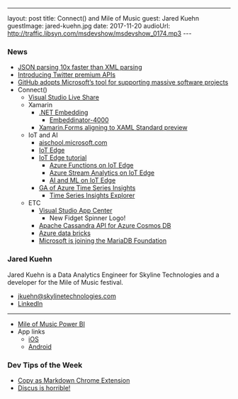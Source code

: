 ---
layout: post
title: Connect() and Mile of Music
guest:  Jared Kuehn
guestImage: jared-kuehn.jpg
date: 2017-11-20
audioUrl: http://traffic.libsyn.com/msdevshow/msdevshow_0174.mp3
--- 

### News

 - [JSON parsing 10x faster than XML parsing](https://blogs.msdn.microsoft.com/sqlserverstorageengine/2017/11/13/json-parsing-10x-faster-than-xml-parsing/)
 - [Introducing Twitter premium APIs](https://blog.twitter.com/developer/en_us/topics/tools/2017/introducing-twitter-premium-apis.html)
 - [GitHub adopts Microsoft’s tool for supporting massive software projects](https://venturebeat.com/2017/11/15/github-adopts-microsofts-tool-for-supporting-massive-software-projects/)
 - Connect()
    - [Visual Studio Live Share](https://code.visualstudio.com/blogs/2017/11/15/live-share)
    - Xamarin
       - [.NET Embedding](https://developer.xamarin.com/guides/cross-platform/dotnet-embedding)
          - [Embeddinator-4000](https://github.com/mono/Embeddinator-4000)
       - [Xamarin.Forms aligning to XAML Standard preview](https://developer.xamarin.com/guides/xamarin-forms/xaml/standard/)
    - IoT and AI
       - [aischool.microsoft.com](https://aischool.microsoft.com)
       - [IoT Edge](https://azure.microsoft.com/en-us/services/iot-edge/)
       - [IoT Edge tutorial](https://docs.microsoft.com/en-us/azure/iot-edge/tutorial-csharp-module)
          - [Azure Functions on IoT Edge](https://blogs.msdn.microsoft.com/appserviceteam/2017/11/15/azure-functions-on-iot-edge/)
          - [Azure Stream Analytics on IoT Edge](https://azure.microsoft.com/en-us/blog/azure-stream-analytics-now-available-on-iot-edge/)
          - [AI and ML on IoT Edge](https://blogs.technet.microsoft.com/machinelearning/2017/11/15/artificial-intelligence-and-machine-learning-on-the-cutting-edge/)
       - [GA of Azure Time Series Insights](https://azure.microsoft.com/en-us/blog/microsoft-announces-the-general-availability-of-azure-time-series-insights/)
          - [Time Series Insights Explorer](https://insights.timeseries.azure.com/)
    - ETC
       - [Visual Studio App Center](https://www.visualstudio.com/app-center/)
          - New Fidget Spinner Logo!
       - [Apache Cassandra API for Azure Cosmos DB](https://azure.microsoft.com/en-us/blog/dear-cassandra-developers-welcome-to-azure-cosmosdb/)
       - [Azure data bricks](https://azure.microsoft.com/en-us/blog/a-technical-overview-of-azure-databricks/)
       - [Microsoft is joining the MariaDB Foundation](https://arstechnica.com/gadgets/2017/11/mariadb-coming-to-azure-as-microsoft-joins-the-mariadb-foundation/)

### Jared Kuehn

Jared Kuehn is a Data Analytics Engineer for Skyline Technologies and a developer for the Mile of Music festival.

 - [jkuehn@skylinetechnologies.com](mailto:jkuehn@skylinetechnologies.com)
 - [LinkedIn](https://www.linkedin.com/in/jared-kuehn-5078aa14/)

--------------------------------------
 
 - [Mile of Music Power BI](http://mile-of-music-analytics.azurewebsites.net/Default.html)
 - App links
   - [iOS](https://itunes.apple.com/us/app/mile-of-music/id900485335?mt=8)
   - [Android](https://play.google.com/store/apps/details?id=com.skylinetechnologies.mileofmusicnew)

### Dev Tips of the Week

 - [Copy as Markdown Chrome Extension](https://chrome.google.com/webstore/detail/copy-as-markdown/fkeaekngjflipcockcnpobkpbbfbhmdn?utm_source=chrome-app-launcher-info-dialog)
 - [Discus is horrible!](https://twitter.com/ytechie/status/931259610073260032)